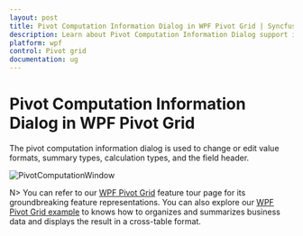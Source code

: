 ```yaml
---
layout: post
title: Pivot Computation Information Dialog in WPF Pivot Grid | Syncfusion
description: Learn about Pivot Computation Information Dialog support in Syncfusion WPF Pivot Grid control and more.
platform: wpf
control: Pivot grid
documentation: ug
---
```


# Pivot Computation Information Dialog in WPF Pivot Grid

The pivot computation information dialog is used to change or edit value formats, summary types, calculation types, and the field header.

![PivotComputationWindow](PivotSchemaDesigner-Images/PivotComputationWindow.png)


N> You can refer to our [WPF Pivot Grid](https://www.syncfusion.com/wpf-controls/pivot-grid) feature tour page for its groundbreaking feature representations. You can also explore our [WPF Pivot Grid example](https://github.com/syncfusion/wpf-demos) to knows how to organizes and summarizes business data and displays the result in a cross-table format.
